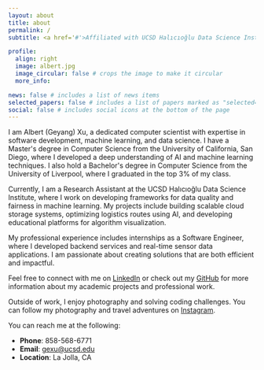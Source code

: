 ```yaml
---
layout: about
title: about
permalink: /
subtitle: <a href='#'>Affiliated with UCSD Halıcıoğlu Data Science Institute</a>.

profile:
  align: right
  image: albert.jpg
  image_circular: false # crops the image to make it circular
  more_info:

news: false # includes a list of news items
selected_papers: false # includes a list of papers marked as "selected={true}"
social: false # includes social icons at the bottom of the page
---
```


I am Albert (Geyang) Xu, a dedicated computer scientist with expertise in software development, machine learning, and data science. I have a Master's degree in Computer Science from the University of California, San Diego, where I developed a deep understanding of AI and machine learning techniques. I also hold a Bachelor's degree in Computer Science from the University of Liverpool, where I graduated in the top 3% of my class.

Currently, I am a Research Assistant at the UCSD Halıcıoğlu Data Science Institute, where I work on developing frameworks for data quality and fairness in machine learning. My projects include building scalable cloud storage systems, optimizing logistics routes using AI, and developing educational platforms for algorithm visualization.

My professional experience includes internships as a Software Engineer, where I developed backend services and real-time sensor data applications. I am passionate about creating solutions that are both efficient and impactful.

Feel free to connect with me on [LinkedIn](https://www.linkedin.com/in/albert-xu-a611a51bb/) or check out my [GitHub](https://github.com/albertgy9910) for more information about my academic projects and professional work.

Outside of work, I enjoy photography and solving coding challenges. You can follow my photography and travel adventures on [Instagram](https://www.instagram.com/albert.x10?igsh=OGQ5ZDc2ODk2ZA%3D%3D&utm_source=qr).

You can reach me at the following:

- **Phone**: 858-568-6771
- **Email**: gexu@ucsd.edu
- **Location**: La Jolla, CA
